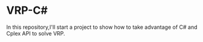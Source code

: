 # VRP-C#
In this repository,I'll start a project to show how to take advantage of C# and Cplex API to solve VRP.
